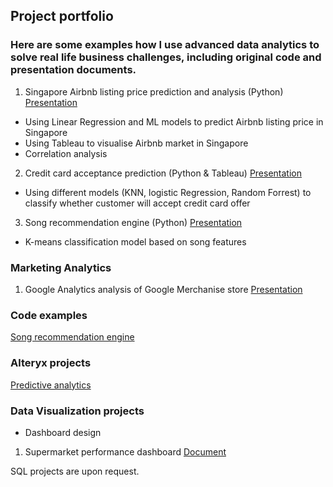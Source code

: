 ## Project portfolio

### Here are some examples how I use advanced data analytics to solve real life business challenges, including original code and presentation documents.

1. Singapore Airbnb listing price prediction and analysis (Python) [Presentation](https://docs.google.com/presentation/d/13tS5w-E7sYFDI2fYkxb6K-1CIRW30yaJ2GZIGm4ev5E/edit#slide=id.gaec0134871_0_224)
- Using Linear Regression and ML models to predict Airbnb listing price in Singapore 
- Using Tableau to visualise Airbnb market in Singapore
- Correlation analysis

2. Credit card acceptance prediction (Python & Tableau) 
[Presentation](https://docs.google.com/presentation/d/1THirtKhxeS1ZpheJsFknsSMIPiUilJTBGUl5iTFwHT8/edit?usp=sharing)
-  Using different models (KNN, logistic Regression, Random Forrest) to classify whether customer will accept credit card offer

3. Song recommendation engine (Python) [Presentation](https://docs.google.com/presentation/d/1zkcePs-4KMjCNU2PdhLJ9wkzgNFnwZs6eB7bdvgx0Fk/edit?usp=sharing)
- K-means classification model based on song features

### Marketing Analytics
1. Google Analytics analysis of Google Merchanise store [Presentation](https://docs.google.com/presentation/d/1zVZvJ_tTYemVdstdSihBOeTTf5PKSqH-fft22qEDKZE/edit?usp=sharing)

### Code examples
[Song recommendation engine](https://github.com/alexstudio3/song_recommendation_engine/blob/master/spotify_song_prediction.ipynb)


### Alteryx projects 
[Predictive analytics](https://github.com/alexstudio3/predictive_analytics_for_business_udacity)

### Data Visualization projects 
- Dashboard design 
1. Supermarket performance dashboard [Document](https://docs.google.com/document/d/1TbNOapYdZ5CysZyWGgZri1xdq2KW0zXho-rS02NZ9Sc/edit?usp=sharing)

SQL projects are upon request.









